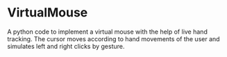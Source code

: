 # VirtualMouse
A python code to implement a virtual mouse with the help of live hand tracking. The cursor moves according to hand movements of the user and simulates left and right clicks by gesture.
